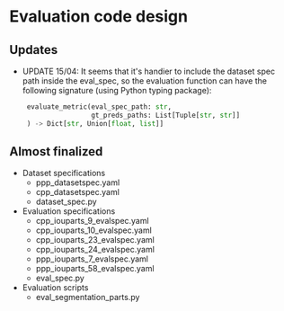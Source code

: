# Evaluation code design

## Updates
 - UPDATE 15/04: It seems that it's handier to include the dataset spec path inside the eval_spec, so the evaluation function can have the following signature (using Python typing package):

   ```python
    evaluate_metric(eval_spec_path: str,
                    gt_preds_paths: List[Tuple[str, str]]
    ) -> Dict[str, Union[float, list]]
   ```

## Almost finalized
 - Dataset specifications
   - ppp_datasetspec.yaml
   - cpp_datasetspec.yaml
   - dataset_spec.py
 - Evaluation specifications
   - cpp_iouparts_9_evalspec.yaml
   - cpp_iouparts_10_evalspec.yaml
   - cpp_iouparts_23_evalspec.yaml
   - cpp_iouparts_24_evalspec.yaml
   - ppp_iouparts_7_evalspec.yaml
   - ppp_iouparts_58_evalspec.yaml
   - eval_spec.py
 - Evaluation scripts
   - eval_segmentation_parts.py

